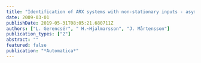 ```yaml
---
title: "Identification of ARX systems with non-stationary inputs - asymptotic analysis with application to adaptive input design"
date: 2009-03-01
publishDate: 2019-05-31T08:05:21.680711Z
authors: ["L. Gerencsér", " H.~Hjalmarsson", "J. Mårtensson"]
publication_types: ["2"]
abstract: ""
featured: false
publication: "*Automatica*"
---
```


